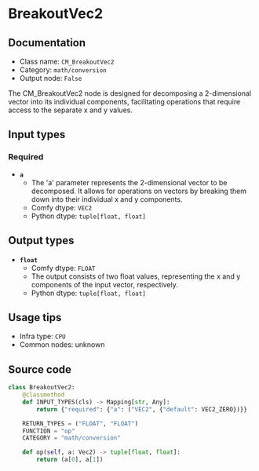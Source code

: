 # BreakoutVec2
## Documentation
- Class name: `CM_BreakoutVec2`
- Category: `math/conversion`
- Output node: `False`

The CM_BreakoutVec2 node is designed for decomposing a 2-dimensional vector into its individual components, facilitating operations that require access to the separate x and y values.
## Input types
### Required
- **`a`**
    - The 'a' parameter represents the 2-dimensional vector to be decomposed. It allows for operations on vectors by breaking them down into their individual x and y components.
    - Comfy dtype: `VEC2`
    - Python dtype: `tuple[float, float]`
## Output types
- **`float`**
    - Comfy dtype: `FLOAT`
    - The output consists of two float values, representing the x and y components of the input vector, respectively.
    - Python dtype: `tuple[float, float]`
## Usage tips
- Infra type: `CPU`
- Common nodes: unknown


## Source code
```python
class BreakoutVec2:
    @classmethod
    def INPUT_TYPES(cls) -> Mapping[str, Any]:
        return {"required": {"a": ("VEC2", {"default": VEC2_ZERO})}}

    RETURN_TYPES = ("FLOAT", "FLOAT")
    FUNCTION = "op"
    CATEGORY = "math/conversion"

    def op(self, a: Vec2) -> tuple[float, float]:
        return (a[0], a[1])

```
